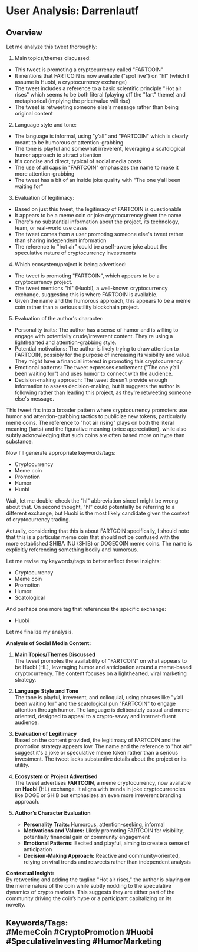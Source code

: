 # User Analysis: Darrenlautf

## Overview

<think>
Let me analyze this tweet thoroughly:

1. Main topics/themes discussed:
- This tweet is promoting a cryptocurrency called "FARTCOIN"
- It mentions that FARTCOIN is now available ("spot live") on "hl" (which I assume is Huobi, a cryptocurrency exchange)
- The tweet includes a reference to a basic scientific principle "Hot air rises" which seems to be both literal (playing off the "fart" theme) and metaphorical (implying the price/value will rise)
- The tweet is retweeting someone else's message rather than being original content

2. Language style and tone:
- The language is informal, using "y’all" and "FARTCOIN" which is clearly meant to be humorous or attention-grabbing
- The tone is playful and somewhat irreverent, leveraging a scatological humor approach to attract attention
- It's concise and direct, typical of social media posts
- The use of all caps in "FARTCOIN" emphasizes the name to make it more attention-grabbing
- The tweet has a bit of an inside joke quality with "The one y’all been waiting for"

3. Evaluation of legitimacy:
- Based on just this tweet, the legitimacy of FARTCOIN is questionable
- It appears to be a meme coin or joke cryptocurrency given the name
- There's no substantial information about the project, its technology, team, or real-world use cases
- The tweet comes from a user promoting someone else's tweet rather than sharing independent information
- The reference to "hot air" could be a self-aware joke about the speculative nature of cryptocurrency investments

4. Which ecosystem/project is being advertised:
- The tweet is promoting "FARTCOIN", which appears to be a cryptocurrency project.
- The tweet mentions "hl" (Huobi), a well-known cryptocurrency exchange, suggesting this is where FARTCOIN is available.
- Given the name and the humorous approach, this appears to be a meme coin rather than a serious utility blockchain project.

5. Evaluation of the author's character:
- Personality traits: The author has a sense of humor and is willing to engage with potentially crude/irreverent content. They're using a lighthearted and attention-grabbing style.
- Potential motivations: The author is likely trying to draw attention to FARTCOIN, possibly for the purpose of increasing its visibility and value. They might have a financial interest in promoting this cryptocurrency.
- Emotional patterns: The tweet expresses excitement ("The one y’all been waiting for") and uses humor to connect with the audience.
- Decision-making approach: The tweet doesn't provide enough information to assess decision-making, but it suggests the author is following rather than leading this project, as they're retweeting someone else's message.

This tweet fits into a broader pattern where cryptocurrency promoters use humor and attention-grabbing tactics to publicize new tokens, particularly meme coins. The reference to "hot air rising" plays on both the literal meaning (farts) and the figurative meaning (price appreciation), while also subtly acknowledging that such coins are often based more on hype than substance.

Now I'll generate appropriate keywords/tags:
- Cryptocurrency
- Meme coin
- Promotion
- Humor
- Huobi

Wait, let me double-check the "hl" abbreviation since I might be wrong about that. On second thought, "hl" could potentially be referring to a different exchange, but Huobi is the most likely candidate given the context of cryptocurrency trading.

Actually, considering that this is about FARTCOIN specifically, I should note that this is a particular meme coin that should not be confused with the more established SHIBA INU (SHIB) or DOGECOIN meme coins. The name is explicitly referencing something bodily and humorous.

Let me revise my keywords/tags to better reflect these insights:
- Cryptocurrency
- Meme coin
- Promotion
- Humor
- Scatological

And perhaps one more tag that references the specific exchange:
- Huobi

Let me finalize my analysis.
</think>

**Analysis of Social Media Content:**

1. **Main Topics/Themes Discussed**  
   The tweet promotes the availability of "FARTCOIN" on what appears to be Huobi (HL), leveraging humor and anticipation around a meme-based cryptocurrency. The content focuses on a lighthearted, viral marketing strategy.

2. **Language Style and Tone**  
   The tone is playful, irreverent, and colloquial, using phrases like "y’all been waiting for" and the scatological pun "FARTCOIN" to engage attention through humor. The language is deliberately casual and meme-oriented, designed to appeal to a crypto-savvy and internet-fluent audience.

3. **Evaluation of Legitimacy**  
   Based on the content provided, the legitimacy of FARTCOIN and the promotion strategy appears low. The name and the reference to "hot air" suggest it's a joke or speculative meme token rather than a serious investment. The tweet lacks substantive details about the project or its utility.

4. **Ecosystem or Project Advertised**  
   The tweet advertises **FARTCOIN**, a meme cryptocurrency, now available on **Huobi** (HL) exchange. It aligns with trends in joke cryptocurrencies like DOGE or SHIB but emphasizes an even more irreverent branding approach.

5. **Author’s Character Evaluation**  
   - **Personality Traits:** Humorous, attention-seeking, informal  
   - **Motivations and Values:** Likely promoting FARTCOIN for visibility, potentially financial gain or community engagement  
   - **Emotional Patterns:** Excited and playful, aiming to create a sense of anticipation  
   - **Decision-Making Approach:** Reactive and community-oriented, relying on viral trends and retweets rather than independent analysis  

**Contextual Insight:**  
By retweeting and adding the tagline "Hot air rises," the author is playing on the meme nature of the coin while subtly nodding to the speculative dynamics of crypto markets. This suggests they are either part of the community driving the coin’s hype or a participant capitalizing on its novelty.

**Keywords/Tags:**  
#MemeCoin #CryptoPromotion #Huobi #SpeculativeInvesting #HumorMarketing
---
